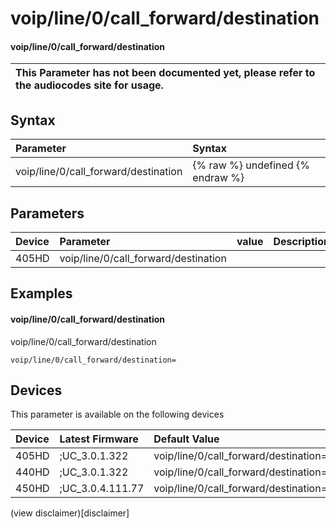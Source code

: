 ﻿---
description: voip/line/0/call_forward/destination
search:
    keywords: ['voip','line','0','call_forward','destination']
---

# voip/line/0/call_forward/destination

#### voip/line/0/call_forward/destination


| This Parameter has not been documented yet, please refer to the audiocodes site for usage.  |
| :--- |

## Syntax
| Parameter | Syntax |
| :--- | :--- |
|voip/line/0/call_forward/destination | {% raw %} undefined {% endraw %} |

## Parameters
|Device|Parameter|value|Description|
|:---|:---|:---|:---|
| 405HD | voip/line/0/call_forward/destination |  |  |

## Examples
#### voip/line/0/call_forward/destination

voip/line/0/call_forward/destination

```
voip/line/0/call_forward/destination=
```

## Devices
This parameter is available on the following devices

| Device | Latest Firmware | Default Value |
|:---|:---|:---|
| 405HD | ;UC_3.0.1.322 | voip/line/0/call_forward/destination= 
| 440HD | ;UC_3.0.1.322 | voip/line/0/call_forward/destination= 
| 450HD | ;UC_3.0.4.111.77 | voip/line/0/call_forward/destination= 

(view disclaimer)[disclaimer]
